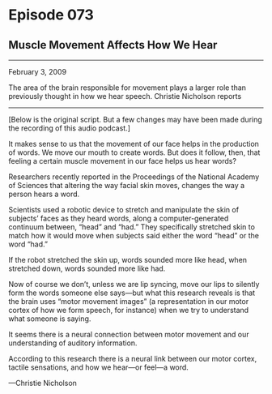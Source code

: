 # Episode 073

## Muscle Movement Affects How We Hear

---

February 3, 2009

The area of the brain responsible for movement plays a larger role than previously thought in how we hear speech. Christie Nicholson reports

---

[Below is the original script. But a few changes may have been made during the recording of this audio podcast.]

It makes sense to us that the movement of our face helps in the production of words. We move our mouth to create words. But does it follow, then, that feeling a certain muscle movement in our face helps us hear words?

Researchers recently reported in the Proceedings of the National Academy of Sciences that altering the way facial skin moves, changes the way a person hears a word.

Scientists used a robotic device to stretch and manipulate the skin of subjects’ faces as they heard words, along a computer-generated continuum between, “head” and “had.” They specifically stretched skin to match how it would move when subjects said either the word “head” or the word “had.”

If the robot stretched the skin up, words sounded more like head, when stretched down, words sounded more like had.

Now of course we don’t, unless we are lip syncing, move our lips to silently form the words someone else says—but what this research reveals is that the brain uses “motor movement images” (a representation in our motor cortex of how we form speech, for instance) when we try to understand what someone is saying.

It seems there is a neural connection between motor movement and our understanding of auditory information.

According to this research there is a neural link between our motor cortex, tactile sensations, and how we hear—or feel—a word.

—Christie Nicholson

